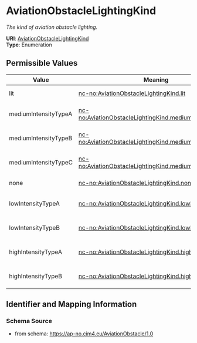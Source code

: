 # AviationObstacleLightingKind




_The kind of aviation obstacle lighting._



**URI**: [AviationObstacleLightingKind](AviationObstacleLightingKind)<br />
**Type**: Enumeration

## Permissible Values

| Value | Meaning | Description |
| --- | --- | --- |
| lit | [nc-no:AviationObstacleLightingKind.lit](https://ap-no.cim4.eu/AviationObstacle/1.0#AviationObstacleLightingKind.lit) | The aviation obstacle lighting is lit |
| mediumIntensityTypeA | [nc-no:AviationObstacleLightingKind.mediumIntensityTypeA](https://ap-no.cim4.eu/AviationObstacle/1.0#AviationObstacleLightingKind.mediumIntensityTypeA) | The aviation obstacle lighting is mediumIntensityTypeA |
| mediumIntensityTypeB | [nc-no:AviationObstacleLightingKind.mediumIntensityTypeB](https://ap-no.cim4.eu/AviationObstacle/1.0#AviationObstacleLightingKind.mediumIntensityTypeB) | The aviation obstacle lighting is mediumIntensityTypeB |
| mediumIntensityTypeC | [nc-no:AviationObstacleLightingKind.mediumIntensityTypeC](https://ap-no.cim4.eu/AviationObstacle/1.0#AviationObstacleLightingKind.mediumIntensityTypeC) | The aviation obstacle lighting is mediumIntensityTypeC |
| none | [nc-no:AviationObstacleLightingKind.none](https://ap-no.cim4.eu/AviationObstacle/1.0#AviationObstacleLightingKind.none) | The aviation obstacle lighting is none |
| lowIntensityTypeA | [nc-no:AviationObstacleLightingKind.lowIntensityTypeA](https://ap-no.cim4.eu/AviationObstacle/1.0#AviationObstacleLightingKind.lowIntensityTypeA) | The aviation obstacle lighting is lowIntensityTypeA |
| lowIntensityTypeB | [nc-no:AviationObstacleLightingKind.lowIntensityTypeB](https://ap-no.cim4.eu/AviationObstacle/1.0#AviationObstacleLightingKind.lowIntensityTypeB) | The aviation obstacle lighting is lowIntensityTypeB |
| highIntensityTypeA | [nc-no:AviationObstacleLightingKind.highIntensityTypeA](https://ap-no.cim4.eu/AviationObstacle/1.0#AviationObstacleLightingKind.highIntensityTypeA) | The aviation obstacle lighting is highIntensityTypeA |
| highIntensityTypeB | [nc-no:AviationObstacleLightingKind.highIntensityTypeB](https://ap-no.cim4.eu/AviationObstacle/1.0#AviationObstacleLightingKind.highIntensityTypeB) | The aviation obstacle lighting is highIntensityTypeB |








## Identifier and Mapping Information







### Schema Source


* from schema: https://ap-no.cim4.eu/AviationObstacle/1.0




